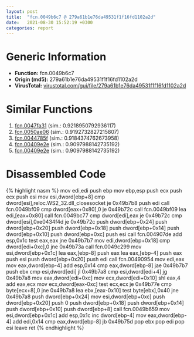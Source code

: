 ```yaml
---
layout: post
title:  "fcn.0049b6c7 @ 279a61b1e76da49531f1f16fd1102a2d"
date:   2021-08-30 15:52:19 +0300
categories: report
---
```


# Generic Information
- **Function:** fcn.0049b6c7
- **Origin (md5):** 279a61b1e76da49531f1f16fd1102a2d
- **VirusTotal:** [virustotal.com/gui/file/279a61b1e76da49531f1f16fd1102a2d][virustotal_ref]



# Similar Functions

1. [fcn.0047fa31][similar_1_ref] (sim.: 0.9218950792936117)
2. [fcn.0050ae06][similar_2_ref] (sim.: 0.9192732827215807)
3. [fcn.0044785f][similar_3_ref] (sim.: 0.9184374762673958)
4. [fcn.00409e2e][similar_4_ref] (sim.: 0.9097988142735192)
5. [fcn.00409e2e][similar_5_ref] (sim.: 0.9097988142735192)


# Disassembled Code

{% highlight nasm %}
mov edi,edi
push ebp
mov ebp,esp
push ecx
push ecx
push esi
mov esi,dword[ebp+8]
cmp dword[esi],reloc.WS2_32.dll_closesocket
je 0x49b7b8
push edi
call fcn.0049bf09
cmp dword[eax+0x80],0
je 0x49b72c
call fcn.0049bf09
lea edi,[eax+0x80]
call fcn.0049bc77
cmp dword[edi],eax
je 0x49b72c
cmp dword[esi],0xe0434f4d
je 0x49b72c
push dword[ebp+0x24]
push dword[ebp+0x20]
push dword[ebp+0x18]
push dword[ebp+0x14]
push dword[ebp+0x10]
push dword[ebp+0xc]
push esi
call fcn.004907de
add esp,0x1c
test eax,eax
jne 0x49b7b7
mov edi,dword[ebp+0x18]
cmp dword[edi+0xc],0
jne 0x49b73a
call fcn.0049c299
mov esi,dword[ebp+0x1c]
lea eax,[ebp-8]
push eax
lea eax,[ebp-4]
push eax
push esi
push dword[ebp+0x20]
push edi
call fcn.00490954
mov edi,eax
mov eax,dword[ebp-4]
add esp,0x14
cmp eax,dword[ebp-8]
jae 0x49b7b7
push ebx
cmp esi,dword[edi]
jl 0x49b7a8
cmp esi,dword[edi+4]
jg 0x49b7a8
mov eax,dword[edi+0xc]
mov ecx,dword[edi+0x10]
shl eax,4
add eax,ecx
mov ecx,dword[eax-0xc]
test ecx,ecx
je 0x49b77e
cmp byte[ecx+8],0
jne 0x49b7a8
lea ebx,[eax-0x10]
test byte[ebx],0x40
jne 0x49b7a8
push dword[ebp+0x24]
mov esi,dword[ebp+0xc]
push dword[ebp+0x20]
push 0
push dword[ebp+0x18]
push dword[ebp+0x14]
push dword[ebp+0x10]
push dword[ebp+8]
call fcn.0049b659
mov esi,dword[ebp+0x1c]
add esp,0x1c
inc dword[ebp-4]
mov eax,dword[ebp-4]
add edi,0x14
cmp eax,dword[ebp-8]
jb 0x49b75d
pop ebx
pop edi
pop esi
leave 
ret 
{% endhighlight %}


[similar_1_ref]: /report/fcn.0047fa31@289859175c221b107317af7727d26c17
[similar_2_ref]: /report/fcn.0050ae06@e2ba7f10eb234338a49853c34d7d9c56
[similar_3_ref]: /report/fcn.0044785f@418e0921f3a9bd4f5bc0dcc59623b5a1
[similar_4_ref]: /report/fcn.00409e2e@b8b9b802e96d8e813c605554cf6f7018
[similar_5_ref]: /report/fcn.00409e2e@617bd594ba13d0dcc08a315774c342d4
[virustotal_ref]: https://www.virustotal.com/gui/file/279a61b1e76da49531f1f16fd1102a2d
